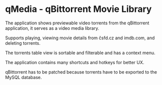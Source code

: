 # qMedia - qBittorrent Movie Library

The application shows previewable video torrents from the qBittorrent application, it serves as a video media library.

Supports playing, viewing movie details from čsfd.cz and imdb.com, and deleting torrents.

The torrents table view is sortable and filterable and has a context menu.

The application contains many shortcuts and hotkeys for better UX.

qBittorrent has to be patched because torrents have to be exported to the MySQL database.
